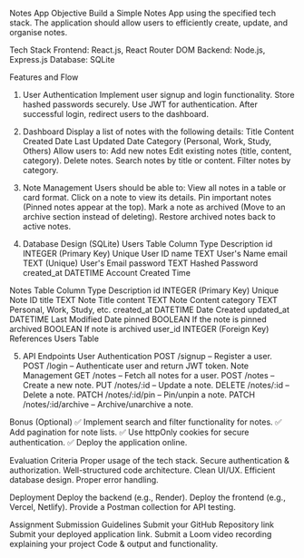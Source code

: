 
Notes App
Objective
Build a Simple Notes App using the specified tech stack. The application should allow users to efficiently create, update, and organise notes.

Tech Stack
Frontend: React.js, React Router DOM
Backend: Node.js, Express.js
Database: SQLite

Features and Flow
1. User Authentication
Implement user signup and login functionality.
Store hashed passwords securely.
Use JWT for authentication.
After successful login, redirect users to the dashboard.

2. Dashboard
Display a list of notes with the following details:
Title
Content
Created Date
Last Updated Date
Category (Personal, Work, Study, Others)
Allow users to:
Add new notes
Edit existing notes (title, content, category).
Delete notes.
Search notes by title or content.
Filter notes by category.

3. Note Management
Users should be able to:
View all notes in a table or card format.
Click on a note to view its details.
Pin important notes (Pinned notes appear at the top).
Mark a note as archived (Move to an archive section instead of deleting).
Restore archived notes back to active notes.

4. Database Design (SQLite)
Users Table
Column
Type
Description
id
INTEGER (Primary Key)
Unique User ID
name
TEXT
User's Name
email
TEXT (Unique)
User's Email
password
TEXT
Hashed Password
created_at
DATETIME
Account Created Time

Notes Table
Column
Type
Description
id
INTEGER (Primary Key)
Unique Note ID
title
TEXT
Note Title
content
TEXT
Note Content
category
TEXT
Personal, Work, Study, etc.
created_at
DATETIME
Date Created
updated_at
DATETIME
Last Modified Date
pinned
BOOLEAN
If the note is pinned
archived
BOOLEAN
If note is archived
user_id
INTEGER (Foreign Key)
References Users Table


5. API Endpoints
User Authentication
POST /signup – Register a user.
POST /login – Authenticate user and return JWT token.
Note Management
GET /notes – Fetch all notes for a user.
POST /notes – Create a new note.
PUT /notes/:id – Update a note.
DELETE /notes/:id – Delete a note.
PATCH /notes/:id/pin – Pin/unpin a note.
PATCH /notes/:id/archive – Archive/unarchive a note.

Bonus (Optional)
✅ Implement search and filter functionality for notes.
✅ Add pagination for note lists.
✅ Use httpOnly cookies for secure authentication.
✅ Deploy the application online.

Evaluation Criteria
Proper usage of the tech stack.
Secure authentication & authorization.
Well-structured code architecture.
Clean UI/UX.
Efficient database design.
Proper error handling.

Deployment
Deploy the backend (e.g., Render).
Deploy the frontend (e.g., Vercel, Netlify).
Provide a Postman collection for API testing.

Assignment Submission Guidelines
Submit your GitHub Repository link 
Submit your deployed application link.
Submit a Loom video recording explaining your project Code & output and functionality.
